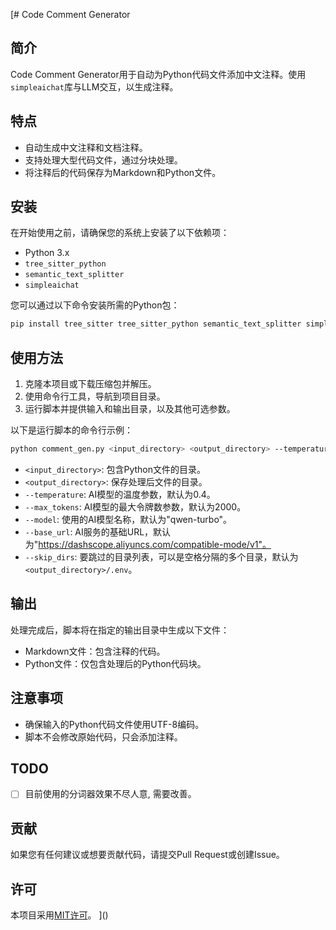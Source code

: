 [# Code Comment Generator

## 简介
Code Comment Generator用于自动为Python代码文件添加中文注释。使用`simpleaichat`库与LLM交互，以生成注释。

## 特点
- 自动生成中文注释和文档注释。
- 支持处理大型代码文件，通过分块处理。
- 将注释后的代码保存为Markdown和Python文件。

## 安装
在开始使用之前，请确保您的系统上安装了以下依赖项：
- Python 3.x
- `tree_sitter_python`
- `semantic_text_splitter`
- `simpleaichat`

您可以通过以下命令安装所需的Python包：
```bash
pip install tree_sitter tree_sitter_python semantic_text_splitter simpleaichat
```

## 使用方法
1. 克隆本项目或下载压缩包并解压。
2. 使用命令行工具，导航到项目目录。
3. 运行脚本并提供输入和输出目录，以及其他可选参数。

以下是运行脚本的命令行示例：
```bash
python comment_gen.py <input_directory> <output_directory> --temperature <value> --max_tokens <value> --model <model_name> --base_url <base_url> --skip_dirs <dir1> <dir2> ...
```
- `<input_directory>`: 包含Python文件的目录。
- `<output_directory>`: 保存处理后文件的目录。
- `--temperature`: AI模型的温度参数，默认为0.4。
- `--max_tokens`: AI模型的最大令牌数参数，默认为2000。
- `--model`: 使用的AI模型名称，默认为"qwen-turbo"。
- `--base_url`: AI服务的基础URL，默认为"https://dashscope.aliyuncs.com/compatible-mode/v1"。
- `--skip_dirs`: 要跳过的目录列表，可以是空格分隔的多个目录，默认为`<output_directory>/.env`。

## 输出
处理完成后，脚本将在指定的输出目录中生成以下文件：
- Markdown文件：包含注释的代码。
- Python文件：仅包含处理后的Python代码块。

## 注意事项
- 确保输入的Python代码文件使用UTF-8编码。
- 脚本不会修改原始代码，只会添加注释。

## TODO
- [ ] 目前使用的分词器效果不尽人意, 需要改善。

## 贡献
如果您有任何建议或想要贡献代码，请提交Pull Request或创建Issue。

## 许可
本项目采用[MIT许可](LICENSE)。
]()